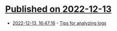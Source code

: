 # [Published on 2022-12-13](index.md)

* [2022-12-13, 16:47:16](https://news.ycombinator.com/item?id=33971432) - [Tips for analyzing logs](https://jvns.ca/blog/2022/12/07/tips-for-analyzing-logs/)
